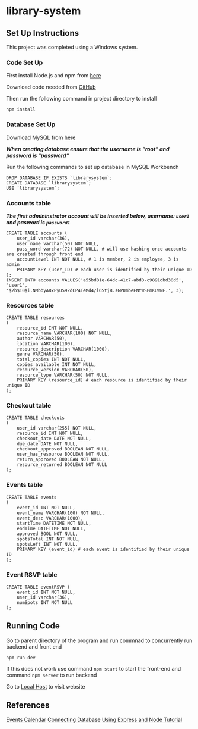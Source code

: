 # library-system

## Set Up Instructions
This project was completed using a Windows system.

### Code Set Up
First install Node.js and npm from [here](https://nodejs.org/en/download/package-manager)

Download code needed from [GitHub](https://github.com/shikhap04/library-system)

Then run the following command in project directory to install
```
npm install
```

### Database Set Up
Download MySQL from [here](https://dev.mysql.com/downloads/installer/)

***When creating database ensure that the username is "root" and password is "password"***

Run the following commands to set up database in MySQL Workbench

```
DROP DATABASE IF EXISTS `librarysystem`;
CREATE DATABASE `librarysystem`;
USE `librarysystem`;
```

### Accounts table
***The first admininstrator account will be inserted below, username: ``user1`` and pasword is ``password1``***

```
CREATE TABLE accounts (
	user_id varchar(36),
    user_name varchar(50) NOT NULL,
    pass_word varchar(72) NOT NULL, # will use hashing once accounts are created through front end
    accountLevel INT NOT NULL, # 1 is member, 2 is employee, 3 is admin
    PRIMARY KEY (user_ID) # each user is identified by their unique ID
);
INSERT INTO accounts VALUES('a55bd81e-64dc-41c7-abd8-c9891dbd30d5', 'user1', '$2b$10$i.NMbbyA8xPyUS9ZdCP4TeMd4/l6StjB.sGPUmbeENtWSPmKUWNE.', 3);
```

### Resources table
```
CREATE TABLE resources
(
	resource_id INT NOT NULL,
    resource_name VARCHAR(100) NOT NULL,
    author VARCHAR(50),
    location VARCHAR(100),
    resource_description VARCHAR(1000),
    genre VARCHAR(50),
    total_copies INT NOT NULL,
    copies_available INT NOT NULL,
    resource_version VARCHAR(50), 
    resource_type VARCHAR(50) NOT NULL,
	PRIMARY KEY (resource_id) # each resource is identified by their unique ID
);
```

### Checkout table
```
CREATE TABLE checkouts
(
	user_id varchar(255) NOT NULL,
    resource_id INT NOT NULL,
    checkout_date DATE NOT NULL,
    due_date DATE NOT NULL,
    checkout_approved BOOLEAN NOT NULL,
    user_has_resource BOOLEAN NOT NULL,
    return_approved BOOLEAN NOT NULL,
    resource_returned BOOLEAN NOT NULL
);
```

### Events table
```
CREATE TABLE events
(
    event_id INT NOT NULL,
    event_name VARCHAR(100) NOT NULL,
    event_desc VARCHAR(1000),
    startTime DATETIME NOT NULL,
    endTime DATETIME NOT NULL,
    approved BOOL NOT NULL,
    spotsTotal INT NOT NULL,
    spotsLeft INT NOT NULL,
    PRIMARY KEY (event_id) # each event is identified by their unique ID
);

```

### Event RSVP table
```
CREATE TABLE eventRSVP (
	event_id INT NOT NULL,
    user_id varchar(36),
    numSpots INT NOT NULL
);
```


## Running Code
Go to parent directory of the program and run commnad to concurrently run backend and front end
```
npm run dev
```

If this does not work use command ``npm start`` to start the front-end and command ``npm server`` to run backend

Go to [Local Host](http://localhost:3000/) to visit website


## References
[Events Calendar](https://www.npmjs.com/package/react-big-calendar)
[Connecting Database](https://zapier.com/blog/how-to-connect-database-mysql/)
[Using Express and Node Tutorial](https://www.youtube.com/watch?v=Uh2JCSUjA_E)
